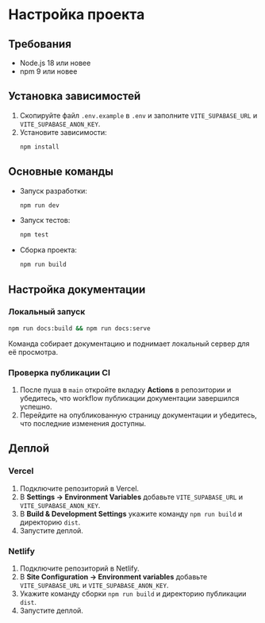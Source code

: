 # Настройка проекта

## Требования
- Node.js 18 или новее
- npm 9 или новее

## Установка зависимостей
1. Скопируйте файл `.env.example` в `.env` и заполните `VITE_SUPABASE_URL` и `VITE_SUPABASE_ANON_KEY`.
2. Установите зависимости:
   ```bash
   npm install
   ```

## Основные команды
- Запуск разработки:
  ```bash
  npm run dev
  ```
- Запуск тестов:
  ```bash
  npm test
  ```
- Сборка проекта:
  ```bash
  npm run build
  ```

## Настройка документации

### Локальный запуск
```bash
npm run docs:build && npm run docs:serve
```

Команда собирает документацию и поднимает локальный сервер для её просмотра.

### Проверка публикации CI
1. После пуша в `main` откройте вкладку **Actions** в репозитории и убедитесь, что workflow публикации документации завершился успешно.
2. Перейдите на опубликованную страницу документации и убедитесь, что последние изменения доступны.

## Деплой

### Vercel
1. Подключите репозиторий в Vercel.
2. В **Settings → Environment Variables** добавьте `VITE_SUPABASE_URL` и `VITE_SUPABASE_ANON_KEY`.
3. В **Build & Development Settings** укажите команду `npm run build` и директорию `dist`.
4. Запустите деплой.

### Netlify
1. Подключите репозиторий в Netlify.
2. В **Site Configuration → Environment variables** добавьте `VITE_SUPABASE_URL` и `VITE_SUPABASE_ANON_KEY`.
3. Укажите команду сборки `npm run build` и директорию публикации `dist`.
4. Запустите деплой.